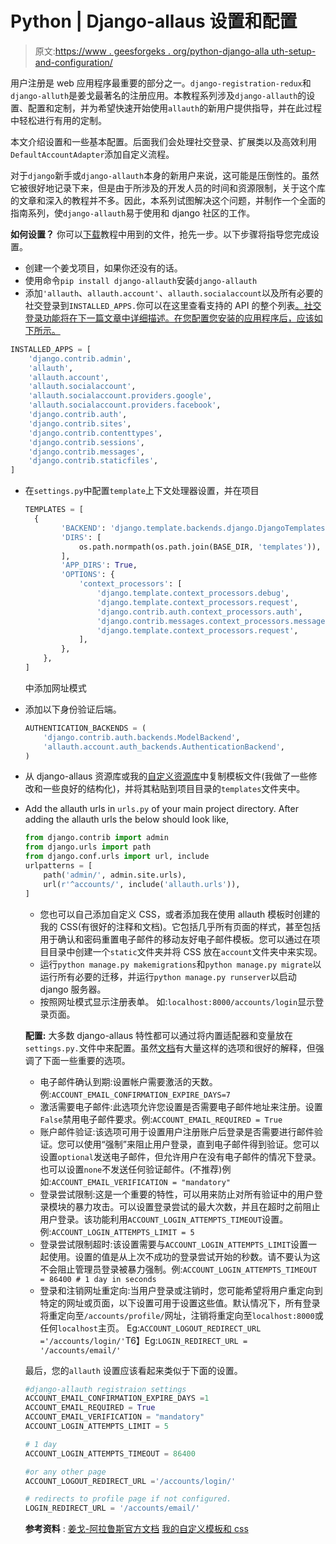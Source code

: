 # Python | Django-allaus 设置和配置

> 原文:[https://www . geesforgeks . org/python-django-alla uth-setup-and-configuration/](https://www.geeksforgeeks.org/python-django-allauth-setup-and-configuration/)

用户注册是 web 应用程序最重要的部分之一。`django-registration-redux`和`django-alluth`是姜戈最著名的注册应用。本教程系列涉及`django-allauth`的设置、配置和定制，并为希望快速开始使用`allauth`的新用户提供指导，并在此过程中轻松进行有用的定制。

本文介绍设置和一些基本配置。后面我们会处理社交登录、扩展类以及高效利用`DefaultAccountAdapter`添加自定义流程。

对于`django`新手或`django-allauth`本身的新用户来说，这可能是压倒性的。虽然它被很好地记录下来，但是由于所涉及的开发人员的时间和资源限制，关于这个库的文章和深入的教程并不多。因此，本系列试图解决这个问题，并制作一个全面的指南系列，使`django-allauth`易于使用和 django 社区的工作。

**如何设置？**
你可以[下载](https://github.com/gajeshbhat/django-experiments/tree/master/allauthdemo)教程中用到的文件，抢先一步。以下步骤将指导您完成设置。

*   创建一个姜戈项目，如果你还没有的话。
*   使用命令`pip install django-allauth`安装`django-allauth`
*   添加`'allauth`、`allauth.account'`、`allauth.socialaccount`以及所有必要的社交登录到`INSTALLED_APPS.`你可以在这里查看支持的 API 的整个列表[。社交登录功能将在下一篇文章中详细描述。在您配置您安装的应用程序后，应该如下所示。](http://django-allauth.readthedocs.io/en/latest/installation.html)

```py
INSTALLED_APPS = [
    'django.contrib.admin',
    'allauth',
    'allauth.account',
    'allauth.socialaccount',
    'allauth.socialaccount.providers.google',
    'allauth.socialaccount.providers.facebook',
    'django.contrib.auth',
    'django.contrib.sites',
    'django.contrib.contenttypes',
    'django.contrib.sessions',
    'django.contrib.messages',
    'django.contrib.staticfiles',
]
```

*   在`settings.py`中配置`template`上下文处理器设置，并在项目

    ```py
    TEMPLATES = [
      {
            'BACKEND': 'django.template.backends.django.DjangoTemplates',
            'DIRS': [
                os.path.normpath(os.path.join(BASE_DIR, 'templates')),
            ],
            'APP_DIRS': True,
            'OPTIONS': {
                'context_processors': [
                    'django.template.context_processors.debug',
                    'django.template.context_processors.request',
                    'django.contrib.auth.context_processors.auth',
                    'django.contrib.messages.context_processors.messages',
                    'django.template.context_processors.request',
                ],
            },
        },
    ]
    ```

    中添加网址模式
*   添加以下身份验证后端。

    ```py
    AUTHENTICATION_BACKENDS = (
        'django.contrib.auth.backends.ModelBackend',
        'allauth.account.auth_backends.AuthenticationBackend',
    )
    ```

*   从 django-allaus 资源库或我的[自定义资源库](https://github.com/gajeshbhat/django-experiments/tree/master/allauthdemo/templates)中复制模板文件(我做了一些修改和一些良好的结构化)，并将其粘贴到项目目录的`templates`文件夹中。
*   Add the allauth urls in `urls.py` of your main project directory. After adding the allauth urls the below should look like,

    ```py
    from django.contrib import admin
    from django.urls import path
    from django.conf.urls import url, include
    urlpatterns = [
        path('admin/', admin.site.urls),
        url(r'^accounts/', include('allauth.urls')),
    ]
    ```

    *   您也可以自己添加自定义 CSS，或者添加我在使用 allauth 模板时创建的我的 CSS(有很好的注释和文档)。它包括几乎所有页面的样式，甚至包括用于确认和密码重置电子邮件的移动友好电子邮件模板。您可以通过在项目目录中创建一个`static`文件夹并将 CSS 放在`account`文件夹中来实现。
    *   运行`python manage.py makemigrations`和`python manage.py migrate`以运行所有必要的迁移，并运行`python manage.py runserver`以启动 django 服务器。
    *   按照网址模式显示注册表单。
        如:`localhost:8000/accounts/login`显示登录页面。

    **配置:**
    大多数 django-allaus 特性都可以通过将内置适配器和变量放在`settings.py.`文件中来配置。虽然[文档](http://django-allauth.readthedocs.io/en/latest/configuration.html)有大量这样的选项和很好的解释，但强调了下面一些重要的选项。

    *   电子邮件确认到期:设置帐户需要激活的天数。例:`ACCOUNT_EMAIL_CONFIRMATION_EXPIRE_DAYS=7`
    *   激活需要电子邮件:此选项允许您设置是否需要电子邮件地址来注册。设置`False`禁用电子邮件要求。例:`ACCOUNT_EMAIL_REQUIRED = True`
    *   账户邮件验证:该选项可用于设置用户注册账户后登录是否需要进行邮件验证。您可以使用“强制”来阻止用户登录，直到电子邮件得到验证。您可以设置`optional`发送电子邮件，但允许用户在没有电子邮件的情况下登录。也可以设置`none`不发送任何验证邮件。(不推荐)例如:`ACCOUNT_EMAIL_VERIFICATION = "mandatory"`
    *   登录尝试限制:这是一个重要的特性，可以用来防止对所有验证中的用户登录模块的暴力攻击。可以设置登录尝试的最大次数，并且在超时之前阻止用户登录。该功能利用`ACCOUNT_LOGIN_ATTEMPTS_TIMEOUT`设置。例:`ACCOUNT_LOGIN_ATTEMPTS_LIMIT = 5`
    *   登录尝试限制超时:该设置需要与`ACCOUNT_LOGIN_ATTEMPTS_LIMIT`设置一起使用。设置的值是从上次不成功的登录尝试开始的秒数。请不要认为这不会阻止管理员登录被暴力强制。例:`ACCOUNT_LOGIN_ATTEMPTS_TIMEOUT = 86400 # 1 day in seconds`
    *   登录和注销网址重定向:当用户登录或注销时，您可能希望将用户重定向到特定的网址或页面，以下设置可用于设置这些值。默认情况下，所有登录将重定向至`/accounts/profile/`网址，注销将重定向至`localhost:8000`或任何`localhost`主页。
        Eg:`ACCOUNT_LOGOUT_REDIRECT_URL ='/accounts/login/'`T6】Eg:`LOGIN_REDIRECT_URL = '/accounts/email/'`

    最后，您的`allauth` 设置应该看起来类似于下面的设置。

    ```py
    #django-allauth registraion settings
    ACCOUNT_EMAIL_CONFIRMATION_EXPIRE_DAYS =1
    ACCOUNT_EMAIL_REQUIRED = True
    ACCOUNT_EMAIL_VERIFICATION = "mandatory"
    ACCOUNT_LOGIN_ATTEMPTS_LIMIT = 5

    # 1 day
    ACCOUNT_LOGIN_ATTEMPTS_TIMEOUT = 86400 

    #or any other page
    ACCOUNT_LOGOUT_REDIRECT_URL ='/accounts/login/' 

    # redirects to profile page if not configured.
    LOGIN_REDIRECT_URL = '/accounts/email/'
    ```

    **参考资料** :
    [姜戈-阿拉鲁斯官方文档](http://django-allauth.readthedocs.io/en/latest/)
    [我的自定义模板和 css](https://github.com/gajeshbhat/django-experiments/tree/master/allauthdemo)